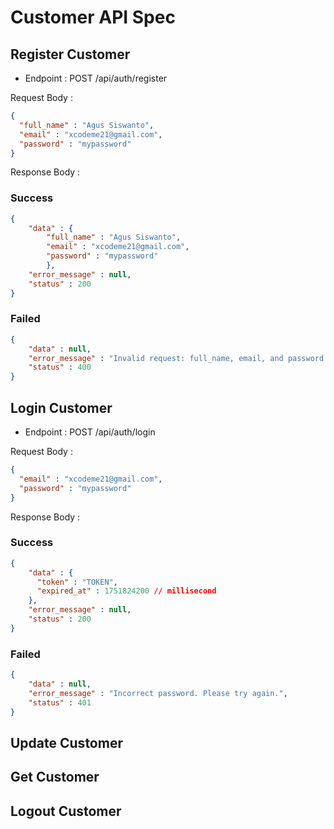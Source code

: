 # Customer API Spec

## Register Customer
- Endpoint : POST /api/auth/register

Request Body :
```json
{
  "full_name" : "Agus Siswanto",
  "email" : "xcodeme21@gmail.com",
  "password" : "mypassword"
}
```

Response Body :

### Success
```json
{
    "data" : {
        "full_name" : "Agus Siswanto",
        "email" : "xcodeme21@gmail.com",
        "password" : "mypassword"
        },
    "error_message" : null,
    "status" : 200
}
```

### Failed
```json
{
    "data" : null,
    "error_message" : "Invalid request: full_name, email, and password are required.",
    "status" : 400
}
```

## Login Customer
- Endpoint : POST /api/auth/login

Request Body :
```json
{
  "email" : "xcodeme21@gmail.com",
  "password" : "mypassword"
}
```

Response Body :

### Success
```json
{
    "data" : {
      "token" : "TOKEN",
      "expired_at" : 1751824200 // millisecond
    },
    "error_message" : null,
    "status" : 200
}
```

### Failed
```json
{
    "data" : null,
    "error_message" : "Incorrect password. Please try again.",
    "status" : 401
}
```

## Update Customer

## Get Customer

## Logout Customer